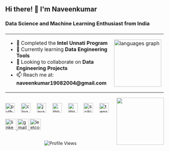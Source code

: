 <h2>Hi there! 👋 I'm Naveenkumar</h2>
<h3>Data Science and Machine Learning Enthusiast from India</h3>

###

<table>
  <tr>
    <td>
      <ul>
        <li>🔭 Completed the <strong>Intel Unnati Program</strong></li>
        <li>🌱 Currently learning <strong>Data Engineering Tools</strong></li>
        <li>👯 Looking to collaborate on <strong>Data Engineering Projects</strong></li>
        <li>📫 Reach me at: <strong>naveenkumar19082004@gmail.com</strong></li>
      </ul>
    </td>
    <td>
      <img src="https://github-readme-stats.vercel.app/api/top-langs?username=19naveen&locale=en&hide_title=false&layout=compact&card_width=320&langs_count=5&theme=dracula&hide_border=false" height="150" alt="languages graph" />
    </td>
  </tr>
</table>

<img align="right" height="150" src="https://institute.careerguide.com/wp-content/uploads/2020/10/e426702edf874b181aced1e2fa5c6cde.gif" />

<br />

<div>
  <img src="https://cdn.jsdelivr.net/gh/devicons/devicon/icons/python/python-original.svg" height="30" alt="python logo"  />
  <img width="12" />
  <img src="https://cdn.jsdelivr.net/gh/devicons/devicon/icons/c/c-original.svg" height="30" alt="c logo"  />
  <img width="12" />
  <img src="https://cdn.jsdelivr.net/gh/devicons/devicon/icons/java/java-original.svg" height="30" alt="java logo"  />
  <img width="12" />
  <img src="https://cdn.jsdelivr.net/gh/devicons/devicon/icons/mongodb/mongodb-original-wordmark.svg" height="30" alt="mongodb logo"  />
  <img width="12" />
  <img src="https://cdn.jsdelivr.net/gh/devicons/devicon/icons/mysql/mysql-original-wordmark.svg" height="30" alt="mysql logo"  />
  <img width="12" />
  <img src="https://upload.wikimedia.org/wikipedia/commons/0/05/Scikit_learn_logo_small.svg" height="30" alt="scikit_learn logo"  />
  <img width="12" />
  <img src="https://www.vectorlogo.zone/logos/tensorflow/tensorflow-icon.svg" height="30" alt="tensorflow logo"  />
</div>

<br />

<div>
  <a href="https://www.linkedin.com/in/naveen-kumar-d-536377277/" target="_blank">
    <img src="https://img.shields.io/static/v1?message=LinkedIn&logo=linkedin&label=&color=0077B5&logoColor=white&labelColor=&style=for-the-badge" height="35" alt="linkedin logo"  />
  </a>
  <a href="mailto:naveenkumar19082004@gmail.com" target="_blank">
    <img src="https://img.shields.io/static/v1?message=Gmail&logo=gmail&label=&color=D14836&logoColor=white&labelColor=&style=for-the-badge" height="35" alt="gmail logo"  />
  </a>
  <a href="https://leetcode.com/u/19naveen/" target="_blank">
    <img src="https://img.shields.io/static/v1?message=LeetCode&logo=leetcode&label=&color=FFA116&logoColor=white&labelColor=&style=for-the-badge" height="35" alt="leetcode logo"  />
  </a>
</div>

<br />

<p align="center">
  <img src="https://komarev.com/ghpvc/?username=19naveen&label=Profile%20views&color=0e75b6&style=flat" alt="Profile Views" />
</p>

###

  <source media="(prefers-color-scheme: dark)" srcset="https://raw.githubusercontent.com/19naveen/19naveen/output/snake-animation.svg">
</picture>

###
